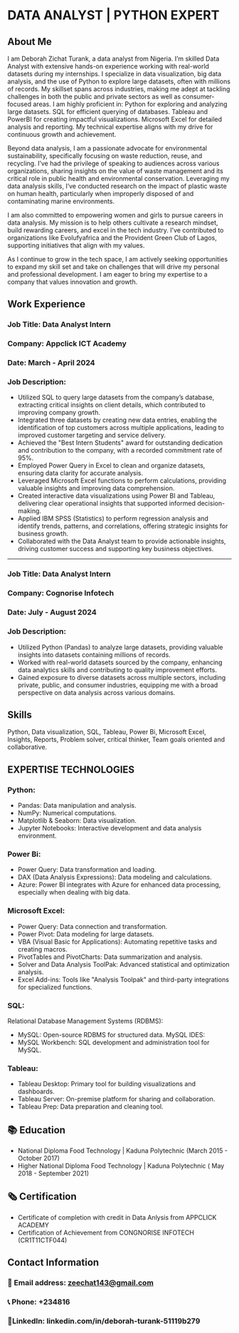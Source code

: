 # DATA ANALYST | PYTHON EXPERT

## About Me
I am Deborah Zichat Turank, a data analyst from Nigeria.  I’m skilled Data Analyst with extensive hands-on experience working with real-world datasets during my internships. I specialize in data visualization, big data analysis, and the use of Python to explore large datasets, often with millions of records. My skillset spans across industries, making me adept at tackling challenges in both the public and private sectors as well as consumer-focused areas.
I am highly proficient in:
Python for exploring and analyzing large datasets.
SQL for efficient querying of databases.
Tableau and PowerBI for creating impactful visualizations.
Microsoft Excel for detailed analysis and reporting.
My technical expertise aligns with my drive for continuous growth and achievement.

Beyond data analysis, I am a passionate advocate for environmental sustainability, specifically focusing on waste reduction, reuse, and recycling. I’ve had the privilege of speaking to audiences across various organizations, sharing insights on the value of waste management and its critical role in public health and environmental conservation. Leveraging my data analysis skills, I’ve conducted research on the impact of plastic waste on human health, particularly when improperly disposed of and contaminating marine environments.

I am also committed to empowering women and girls to pursue careers in data analysis. My mission is to help others cultivate a research mindset, build rewarding careers, and excel in the tech industry. I’ve contributed to organizations like Evolufyafrica and the Provident Green Club of Lagos, supporting initiatives that align with my values.

As I continue to grow in the tech space, I am actively seeking opportunities to expand my skill set and take on challenges that will drive my personal and professional development. I am eager to bring my expertise to a company that values innovation and growth.


## Work Experience
### Job Title: Data Analyst Intern

### Company: Appclick ICT Academy

### Date: March - April 2024

### Job Description:
- Utilized SQL to query large datasets from the company’s database, extracting critical insights on client details, which contributed to improving company growth.
- Integrated three datasets by creating new data entries, enabling the identification of top customers across multiple applications, leading to improved customer targeting and service delivery.
- Achieved the "Best Intern Students" award for outstanding dedication and contribution to the company, with a recorded commitment rate of 95%.
- Employed Power Query in Excel to clean and organize datasets, ensuring data clarity for accurate analysis.
- Leveraged Microsoft Excel functions to perform calculations, providing valuable insights and improving data comprehension.
- Created interactive data visualizations using Power BI and Tableau, delivering clear operational insights that supported informed decision-making.
- Applied IBM SPSS (Statistics) to perform regression analysis and identify trends, patterns, and correlations, offering strategic insights for business growth.
- Collaborated with the Data Analyst team to provide actionable insights, driving customer success and supporting key business objectives.
  
---------------------------------------------------------------------------------------------------------------------------------------------------------------------------

### Job Title: Data Analyst Intern

### Company: Cognorise Infotech

### Date: July - August 2024

### Job Description:
- Utilized Python (Pandas) to analyze large datasets, providing valuable insights into datasets containing millions of records.
- Worked with real-world datasets sourced by the company, enhancing data analytics skills and contributing to quality improvement efforts.
- Gained exposure to diverse datasets across multiple sectors, including private, public, and consumer industries, equipping me with a broad perspective on data analysis across various domains.

## Skills 
Python, Data visualization, SQL, Tableau, Power Bi, Microsoft Excel, Insights, Reports, Problem solver, critical thinker, Team goals oriented and collaborative.

## EXPERTISE TECHNOLOGIES
### Python:
- Pandas: Data manipulation and analysis.
- NumPy: Numerical computations.
- Matplotlib & Seaborn: Data visualization.
- Jupyter Notebooks: Interactive development and data analysis environment.

### Power Bi:
- Power Query: Data transformation and loading.
- DAX (Data Analysis Expressions): Data modeling and calculations.
- Azure: Power BI integrates with Azure for enhanced data processing, especially when dealing with big data.
  
### Microsoft Excel:
- Power Query: Data connection and transformation.
- Power Pivot: Data modeling for large datasets.
- VBA (Visual Basic for Applications): Automating repetitive tasks and creating macros.
- PivotTables and PivotCharts: Data summarization and analysis.
- Solver and Data Analysis ToolPak: Advanced statistical and optimization analysis.
- Excel Add-ins: Tools like "Analysis Toolpak" and third-party integrations for specialized functions.

### SQL:
 Relational Database Management Systems (RDBMS):
- MySQL: Open-source RDBMS for structured data.
  MySQL IDES:
- MySQL Workbench: SQL development and administration tool for MySQL.

### Tableau:
- Tableau Desktop: Primary tool for building visualizations and dashboards.
- Tableau Server: On-premise platform for sharing and collaboration.
- Tableau Prep: Data preparation and cleaning tool.


## 📚 Education
 - National Diploma
   Food Technology | Kaduna Polytechnic (March 2015 - October 2017)
 - Higher National Diploma
   Food Technology | Kaduna Polytechnic ( May 2018 - September 2021)
   
## 🗞️ Certification
- Certificate of completion with credit in Data Anlysis from APPCLICK ACADEMY
- Certification of Achievement from CONGNORISE INFOTECH (CR1T11CTF044)

## Contact Information
### 📧 Email address: zeechat143@gmail.com
### 📞 Phone: +234816
### 🔗LinkedIn: linkedin.com/in/deborah-turank-51119b279










